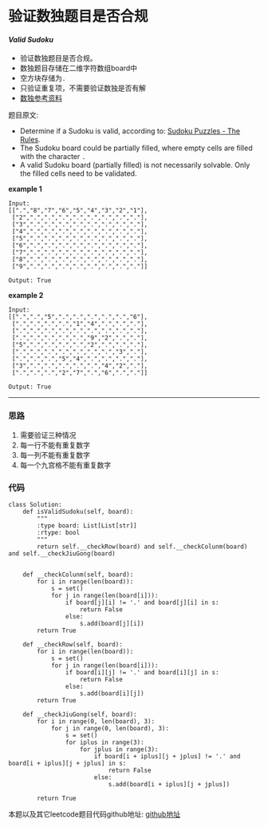 # 验证数独题目是否合规

#### *Valid Sudoku*

* 验证数独题目是否合规。
* 数独题目存储在二维字符数组board中
* 空方块存储为`.`
* 只验证重复项，不需要验证数独是否有解
* [数独参考资料](http://sudoku.com.au/TheRules.aspx)

题目原文:

* Determine if a Sudoku is valid, according to: [Sudoku Puzzles - The Rules](http://sudoku.com.au/TheRules.aspx).
* The Sudoku board could be partially filled, where empty cells are filled with the character `.`
* A valid Sudoku board (partially filled) is not necessarily solvable. Only the filled cells need to be validated.


**example 1**

```
Input: 
[[".","8","7","6","5","4","3","2","1"],
 ["2",".",".",".",".",".",".",".","."],
 ["3",".",".",".",".",".",".",".","."],
 ["4",".",".",".",".",".",".",".","."],
 ["5",".",".",".",".",".",".",".","."],
 ["6",".",".",".",".",".",".",".","."],
 ["7",".",".",".",".",".",".",".","."],
 ["8",".",".",".",".",".",".",".","."],
 ["9",".",".",".",".",".",".",".","."]]
 
Output: True
```

**example 2**

```
Input: 
[[".",".","5",".",".",".",".",".","6"],
 [".",".",".",".","1","4",".",".","."],
 [".",".",".",".",".",".",".",".","."],
 [".",".",".",".",".","9","2",".","."],
 ["5",".",".",".",".","2",".",".","."],
 [".",".",".",".",".",".",".","3","."],
 [".",".",".","5","4",".",".",".","."],
 ["3",".",".",".",".",".","4","2","."],
 [".",".",".","2","7",".","6",".","."]]
 
Output: True
```


---

### 思路

1. 需要验证三种情况
2. 每一行不能有重复数字
3. 每一列不能有重复数字
4. 每一个九宫格不能有重复数字



### 代码
```
class Solution:
    def isValidSudoku(self, board):
        """
        :type board: List[List[str]]
        :rtype: bool
        """
        return self.__checkRow(board) and self.__checkColunm(board) and self.__checkJiuGong(board)


    def __checkColunm(self, board):
        for i in range(len(board)):
            s = set()
            for j in range(len(board[i])):
                if board[j][i] != '.' and board[j][i] in s:
                    return False
                else:
                    s.add(board[j][i])
        return True

    def __checkRow(self, board):
        for i in range(len(board)):
            s = set()
            for j in range(len(board[i])):
                if board[i][j] != '.' and board[i][j] in s:
                    return False
                else:
                    s.add(board[i][j])
        return True

    def __checkJiuGong(self, board):
        for i in range(0, len(board), 3):
            for j in range(0, len(board), 3):
                s = set()
                for iplus in range(3):
                    for jplus in range(3):
                        if board[i + iplus][j + jplus] != '.' and board[i + iplus][j + jplus] in s:
                            return False
                        else:
                            s.add(board[i + iplus][j + jplus])

        return True
```
本题以及其它leetcode题目代码github地址: [github地址](https://github.com/SherlockUnknowEn/leetcode)